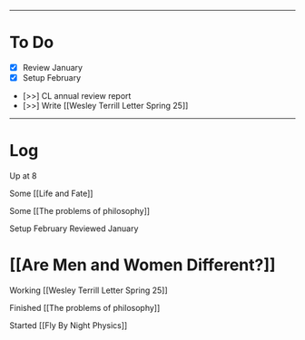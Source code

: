 
---
# To Do

- [x] Review January 
- [x] Setup February
- [>>] CL annual review report
- [>>] Write [[Wesley Terrill Letter Spring 25]]


---

# Log

Up at 8 

Some [[Life and Fate]]

Some [[The problems of philosophy]]

Setup February 
Reviewed January

# [[Are Men and Women Different?]]

Working [[Wesley Terrill Letter Spring 25]]

Finished [[The problems of philosophy]]

Started [[Fly By Night Physics]]